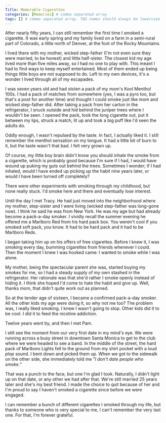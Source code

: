 ```yaml
---
Title: Memorable Cigarettes
categories: [Memories] # comma separated array
tags: [] # comma separated array. TAG names should always be lowercase
---
```


After nearly fifty years, I can still remember the first time I smoked a cigarette. It was early spring and my family lived on a farm in a semi-rural part of Colorado, a little north of Denver, at the foot of the Rocky Mountains.

I lived there with my mother, wicked step-father (I'm not even sure they were married, to be honest) and little half-sister. The closest kid my age lived more than five miles away, so I had no one to play with. This meant I had to find ways to keep myself entertained. Most of them ended up being things little boys are not supposed to do. Left to my own devices, it's a wonder I lived through all of my escapades.

I was seven years old and had stolen a pack of my mom's Kool Menthol 100s. I had a pack of matches from somewhere (yes, I was a pyro too, but that's a post for another time) and thought I could smoke just like mom and wicked step-father did. After taking a pack from her carton in the refrigerator, I snuck outside and hid behind the juniper trees where I wouldn't be seen. I opened the pack, took the long cigarette out, put it between my lips, struck a match, lit up and took a big puff like I'd seen the adults do.

Oddly enough, I wasn't repulsed by the taste. In fact, I actually liked it. I still remember the menthol sensation on my tongue. It had a little bit of burn to it, but the taste wasn't that bad. I felt very grown up.

Of course, my little boy brain didn't know you should inhale the smoke from a cigarette, which is probably good because I'm sure if I had, I would have wound up puking my guts out behind the trees. Sometimes I wonder; if I had inhaled, would I have ended up picking up the habit nine years later, or would I have been turned off completely?

There were other experiments with smoking through my childhood, but none really stuck. I'd smoke here and there and eventually lose interest.

Until the day I met Tracy. He had just moved into the neighborhood where my mother, step-sister and I were living (wicked step-father was long-gone now). I think he said he was from New York. He was my age but had already become a pack-a-day smoker. I vividly recall the summer evening he offered me a Marlboro Red from his hard pack box. You weren't cool if you smoked soft pack, you know. It had to be hard pack and it had to be Marlboro Reds.

I began taking him up on his offers of free cigarettes. Before I knew it, I was smoking every day, bumming cigarettes from friends whenever I could. Then the moment I knew I was hooked came: I wanted to smoke while I was alone.

My mother, being the spectacular parent she was, started buying my smokes for me, so I had a steady supply of my own stashed in the refrigerator. Her rationale was that she'd rather I smoke openly instead of hiding it. I think she hoped I'd come to hate the habit and give up. Well, thanks mom, that didn't quite work out as planned.

So at the tender age of sixteen, I became a confirmed pack-a-day smoker. All the other kids my age were doing it, so why not me too? The problem was, I really liked smoking. I knew I wasn't going to stop. Other kids did it to be cool. I did it to feed the nicotine addiction.

Twelve years went by, and then I met Pam.

I still see the moment from our very first date in my mind's eye. We were running across a busy street in downtown Santa Monica to get to the club where we were headed to see a band. In the middle of the street, the hard pack of Marlboro Lights fell to the ground from my shirt pocket with a loud <em>plop</em> sound. I bent down and picked them up. When we got to the sidewalk on the other side, she immediately told me "<em>I don't date people who smoke.</em>"

That was a punch to the face, but one I'm glad I took. Naturally, I didn't light up on that date, or any other we had after that. We're still married 25 years later and she's my best friend. I made the choice to quit because of her and I'm proud to say I haven't smoked a cigarette since before we were engaged.

I can remember a bunch of different cigarettes I smoked through my life, but thanks to someone who is very special to me, I can't remember the very last one. For that, I'm forever grateful.
